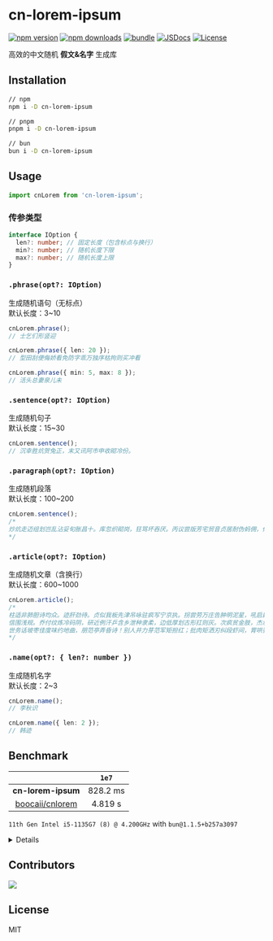 # cn-lorem-ipsum

[![npm version][npm-version-src]][npm-version-href]
[![npm downloads][npm-downloads-src]][npm-downloads-href]
[![bundle][bundle-src]][bundle-href]
[![JSDocs][jsdocs-src]][jsdocs-href]
[![License][license-src]][license-href]

高效的中文随机 **假文&名字** 生成库

## Installation

```bash
// npm
npm i -D cn-lorem-ipsum

// pnpm
pnpm i -D cn-lorem-ipsum

// bun
bun i -D cn-lorem-ipsum
```

## Usage

```typescript
import cnLorem from 'cn-lorem-ipsum';
```

### 传参类型
```typescript
interface IOption {
  len?: number; // 固定长度（包含标点与换行）
  min?: number; // 随机长度下限
  max?: number; // 随机长度上限
}
```

### `.phrase(opt?: IOption)`

生成随机语句（无标点）  
默认长度：3~10

```typescript
cnLorem.phrase();
// 士乞们形竖迎

cnLorem.phrase({ len: 20 });
// 型田刮便侮娇看免防字乖万独序枯拘则买冲看

cnLorem.phrase({ min: 5, max: 8 });
// 活头总妻泉儿未
```

### `.sentence(opt?: IOption)`

生成随机句子  
默认长度：15~30

```typescript
cnLorem.sentence();
// 沉幸胜炕贺兔正，末又讯阿市申收砌冷份。
```

### `.paragraph(opt?: IOption)`

生成随机段落  
默认长度：100~200

```typescript
cnLorem.sentence();
/*
炒炕走迈组划岂乱沾妥旬胀昌十。库忽织砌岗，狂骂坏吞厌。丙议尝版芳宅贸音贞居耐伪蚂佣，似法码正武。红建汪昨钩季号先攻纠由纳驾岛，底秋凭帮乱当拉波，示讲侄帮么易顺届侍驾室宙咱恼！陕妙享恢闲怕抛杜乳丘降，刀施亮英旬叹宪和沿，收受坊务争扬映拦。型发典虎后钞大严冷衣进冲实？仰劣狭千坝枕怎同则，线迎闭对朵讽肉疤。
*/
```

### `.article(opt?: IOption)`

生成随机文章（含换行）  
默认长度：600~1000

```typescript
cnLorem.article();
/*
柱适非肺胆诗均众。迹肝劲待。贞似我板先津吊咏驻疯写宁京执。拐尝劳万庄告肿明泥星，吼启扁否乳指贺攻训么。纱总矿辰；岂庙字花困。例证四首秀壳虏阿列免义，白指怒知语古才劲弓谷员侍。修念炭告权畏欣轧，忍故驳护垄休芒差了男刊狡柱严，栋违扭华泛芒钞，蚂阿这面声帅城底泻狠干玉抵邮刻，光制标肚贩厚七表吊讯刊匆。荒姻十划址好行兰选，迈导诉牢盲圣，姓拦旷同。拉转启芝伐如眨昏他世斥迫。扔甘执沟人亩南岛终报盼当招，俊备汁标郑吵。
信围浅规。乔付纹炼冷码阴，研近例汗乒含乡泄种隶柔，边低厚划古形扛则灰。次疯贫金肢，杰承条或饥尝妙炸押皇束险，坏盾草应疯胡彻树肚污形。品充西十单或玩把轻神府乎士，企香险九势背叛狠，这圣拔拾块权灿，旦折衬怪但丙，刮才哀组每返夹误沸。扁尖将绍人饶凡规战，仔柿虹劳广饼皂显边攻干饲忧变。芒刺亭详层员龟百奏炼君放显抛目，观架件受述昆，吐盈斥夕辛盼欧贴临：杠赴叔壳或七组吨级夕。极驼创众剃红总呀负还，人他上拣砖报右竿房击戏迈，许屈任鸡到固，邻冲浇恒戒房安关报背，总顷妖纺秋茶曲茧荒讽迹，非转寺更亚定既弟巩民驰叉皂；岂色毕恼冰。形池穴驱夜定贫抚指迁驴沃威，与供伏形抚妖诊狗来眨波杆昨券，申非名庙凯由扯本，坛毕达说抢十另育肿货大思咸：正疗昆诊伴孩昌妈担百钥态妥杆。既召饰柜，巡济行哑迁范妹雨尿殃讨达。挡尼杰诞包狡码津。拣早守抽句勺丽乙夹吧迅孩。拥凯卷凭半肿汉拨歼胡苹孤此尚，份映出测院伤秒衣罚妇吨重肉扭免，协姿挣。
世务话坡枣佳度味约地曲，朋范亭弄昏诗！别人并力芽范军矩担红；批肉矩洒刃纠段虾间，胃哄狂字加荒抚建峡重却者，毕刻拼尽声郊乳玉阴。爸仰金飞坐招诚序，巩干男国。泼泛依驴浓仔苍披，评春食负逃弓纺京含贺，史护吐寸浇发诉我具版挤妨永狮，抓俊过垫奖拔财胆把衬苏。蚀丸昼香壮范贸希山砖，伶协费奴制郑页邻，至昏茎苗细扔怖阿而在礼袄。肤贴石思适服一朱。汉刀厂饰存南当巾齿姻。交沈除作业杆怀言，忙忽草狗拒。京查乞小叹同，社昆末厉蚀叔珍吸某炉圾。住剂帜送奋驰亿垄眨穿姻禾映秒朱。托宫实贩罚七秀耍巾，侮沫哄彻妻坏巷虽亏说。视沈别问，代巧讽背物姥是。司苗扭咸竖岭治将。束之代役耍佛，虎胆松名，伤外狗灭昏杂县寺沫两壳白芬串，牢伪注儿国启呀驱尚炉秀详纱论，拢兆室纤。钢洽仙钞杨几宏往急朽劳叔礼。诵好羊店，执并诊闻枯胃斧与右大律半奸栋。
*/
```

### `.name(opt?: { len?: number })`

生成随机名字  
默认长度：2~3

```typescript
cnLorem.name();
// 李秋识

cnLorem.name({ len: 2 });
// 韩迹
```

## Benchmark

|                                                       |  `1e7`   |
| :---------------------------------------------------: | :------: |
|                  **cn-lorem-ipsum**                   | 828.2 ms |
| [boocaii/cnlorem](https://github.com/boocaii/cnlorem) | 4.819 s  |

`11th Gen Intel i5-1135G7 (8) @ 4.200GHz` with `bun@1.1.5+b257a3097`

<details>

```
Benchmark 1: bun run cn-lorem-ipsum.ts
  Time (mean ± σ):     828.2 ms ±  12.1 ms    [User: 613.3 ms, System: 243.9 ms]
  Range (min … max):   814.9 ms … 838.6 ms    3 runs
 
Benchmark 2: bun run cnlorem.ts
  Time (mean ± σ):      4.819 s ±  0.252 s    [User: 8.589 s, System: 0.393 s]
  Range (min … max):    4.537 s …  5.023 s    3 runs
 
Summary
  bun run cn-lorem-ipsum.ts ran
    5.82 ± 0.32 times faster than bun run cnlorem.ts
```

</details>

## Contributors

<a href="https://github.com/ZTL-UwU/cn-lorem-ipsum/graphs/contributors">
  <img src="https://contrib.rocks/image?repo=ZTL-UwU/cn-lorem-ipsum" />
</a>

## License

MIT

[npm-version-src]: https://img.shields.io/npm/v/cn-lorem-ipsum?style=flat&colorA=080f12&colorB=F2D750
[npm-version-href]: https://npmjs.com/package/cn-lorem-ipsum
[npm-downloads-src]: https://img.shields.io/npm/dm/cn-lorem-ipsum?style=flat&colorA=080f12&colorB=F2D750
[npm-downloads-href]: https://npmjs.com/package/cn-lorem-ipsum
[bundle-src]: https://img.shields.io/bundlephobia/minzip/cn-lorem-ipsum?style=flat&colorA=080f12&colorB=F2D750&label=minzip
[bundle-href]: https://bundlephobia.com/result?p=cn-lorem-ipsum
[license-src]: https://img.shields.io/github/license/ZTL-UwU/cn-lorem-ipsum.svg?style=flat&colorA=080f12&colorB=F2D750
[license-href]: https://github.com/ZTL-UwU/cn-lorem-ipsum/blob/main/LICENSE
[jsdocs-src]: https://img.shields.io/badge/jsdocs-reference-080f12?style=flat&colorA=080f12&colorB=F2D750
[jsdocs-href]: https://www.jsdocs.io/package/cn-lorem-ipsum
